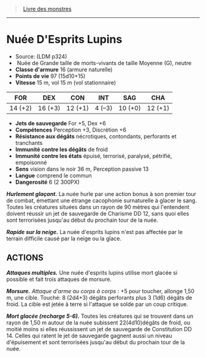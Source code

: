 ﻿> [Livre des monstres](tome_of_beasts.md)

---

# Nuée D'Esprits Lupins

- Source: (LDM p324)
-  Nuée de Grande taille de morts-vivants de taille Moyenne (G), neutre
- **Classe d'armure** 16 (armure naturelle)
- **Points de vie** 97 (15d10+15)
- **Vitesse** 15 m, vol 15 m (vol stationnaire)

|FOR|DEX|CON|INT|SAG|CHA|
|---|---|---|---|---|---|
|14 (+2)|16 (+3)|12 (+1)|4 (–3)|10 (+0)|12 (+1)|

- **Jets de sauvegarde** For +5, Dex +6
- **Compétences** Perception +3, Discrétion +6
- **Résistance aux dégâts** nécrotiques, contondants, perforants et tranchants
- **Immunité contre les dégâts** de froid
- **Immunité contre les états** épuisé, terrorisé, paralysé, pétrifié, empoisonné
- **Sens** vision dans le noir 36 m, Perception passive 13
- **Langue** comprend le commun
- **Dangerosité** 6 (2 300PX)

**_Hurlement glaçant._** La nuée hurle par une action bonus à son premier tour de combat, émettant une étrange cacophonie surnaturelle à glacer le sang. Toutes les créatures situées dans un rayon de 90 mètres qui l'entendent doivent réussir un jet de sauvegarde de Charisme DD 12, sans quoi elles sont terrorisées jusqu'au début du prochain tour de la nuée.

**_Rapide sur la neige._** La nuée d'esprits lupins n'est pas affectée par le terrain difficile causé par la neige ou la glace.

## ACTIONS

**_Attaques multiples._** Une nuée d'esprits lupins utilise mort glacée si possible et fait trois attaques de morsure.

**_Morsure._** _Attaque d'arme au corps à corps :_ +5 pour toucher, allonge 1,50 m, une cible. Touché: 8 (2d4+3) dégâts perforants plus 3 (1d6) dégâts de froid. La cible est jetée à terre si l'attaque se solde par un coup critique.

**_Mort glacée (recharge 5-6)._** Toutes les créatures qui se trouvent dans un rayon de 1,50 m autour de la nuée subissent 22(4d10)dégâts de froid, ou moitié moins si elles réussissent un jet de sauvegarde de Constitution DD 14. Celles qui ratent le jet de sauvegarde gagnent aussi un niveau d'épuisement et sont terrorisées jusqu'au début du prochain tour de la nuée.

